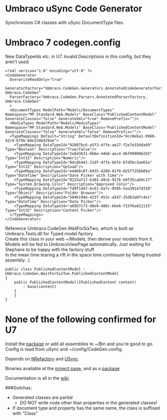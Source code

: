 # Umbraco uSync Code Generator

Synchronizes C# classes with uSync DocumentType files.

# Umbraco 7 codegen.config

New DataTypeIds etc. in U7.
Invalid Descriptions in this config, but they aren't used.  

    <?xml version="1.0" encoding="utf-8" ?>
    <CodeGenerator 
      OverwriteReadOnly="true"
      GeneratorFactory="Umbraco.CodeGen.Generators.AnnotatedCodeGeneratorFactory, Umbraco.CodeGen"
      ParserFactory="Umbraco.CodeGen.Parsers.AnnotatedParserFactory, Umbraco.CodeGen"
      >
      <DocumentTypes ModelPath="Models/DocumentTypes" Namespace="MP.Standard.Web.Models" BaseClass="PublishedContentModel" GenerateClasses="false" GenerateXml="true" RemovePrefix=""/>
      <MediaTypes ModelPath="Models/MediaTypes" Namespace="MP.Standard.Web.Models" BaseClass="PublishedContentModel" GenerateClasses="false" GenerateXml="false" RemovePrefix=""/>
      <TypeMappings Default="String" DefaultDefinitionId="0cc0eba1-9960-42c9-bf9b-60e150b429ae">
        <TypeMapping DataTypeId="92897bc6-a5f3-4ffe-ae27-f2e7e33dda49" Type="Boolean" Description="True/false"/>
        <TypeMapping DataTypeId="2e6d3631-066e-44b8-aec4-96f09099b2b5" Type="Int32" Description="Numeric"/>
        <TypeMapping DataTypeId="84c6b441-31df-4ffe-b67e-67d5bc3ae65a" Type="Int32" Description="Upload"/>
        <TypeMapping DataTypeId="e4d66c0f-b935-4200-81f0-025f7256b89a" Type="DateTime" Description="Date Picker with time"/>
        <TypeMapping DataTypeId="0225af17-b302-49cb-9176-b9f35cab9c17" Type="System.Drawing.Color" Description="Approved Color"/>
        <TypeMapping DataTypeId="fd9f1447-6c61-4a7c-9595-5aa39147d318" Type="Object" Description="Folder Browser"/>
        <TypeMapping DataTypeId="5046194e-4237-453c-a547-15db3a07c4e1" Type="DateTime" Description="Date Picker"/>
        <TypeMapping DataTypeId="a6857c73-d6e9-480c-b6e6-f15f6ad11125" Type="Int32" Description="Content Picker"/>
      </TypeMappings>
    </CodeGenerator>

Reference Umbraco.CodeGen.WaitForSixTwo, which is built as Umbraco.Tests.dll for Typed model factory  
Create this class in your web ~/Models, then derive your models from it.  
Models will be fed to UmbracoViewPage<YourModel> automatically. Just waiting for Stephane to be happy with the factory stuff.  
In the mean time tearing a rift in the space time continuum by faking trusted assembly. :)  

    public class PublishedContentModel : Umbraco.CodeGen.WaitForSixTwo.PublishedContentModel
    {
        public PublishedContentModel(IPublishedContent content)
            : base(content)
        {
        }
    }


# None of the following confirmed for U7

Install the [package](http://our.umbraco.org/projects/developer-tools/umbraco-codegen) or add all assemblies to ~/Bin and you're good to go.
Config is read from uSync and ~/config/CodeGen.config.

Depends on [NRefactory](https://github.com/icsharpcode/NRefactory) and [USync](https://github.com/KevinJump/jumps.umbraco.usync)

Binaries available at the [project page](http://lars-erik.github.io/Umbraco.CodeGen/), and as a [package](http://our.umbraco.org/projects/developer-tools/umbraco-codegen)

Documentation is all in the [wiki](https://github.com/lars-erik/Umbraco.CodeGen/wiki)

###Gotchas:
* Generated classes are partial
    * DO NOT write code other than properties in the generated classes!
* If document type and property has the same name,
    the class is suffixed with "Class"